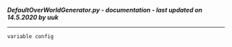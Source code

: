 ***DefaultOverWorldGenerator.py - documentation - last updated on 14.5.2020 by uuk***
___

    variable config
